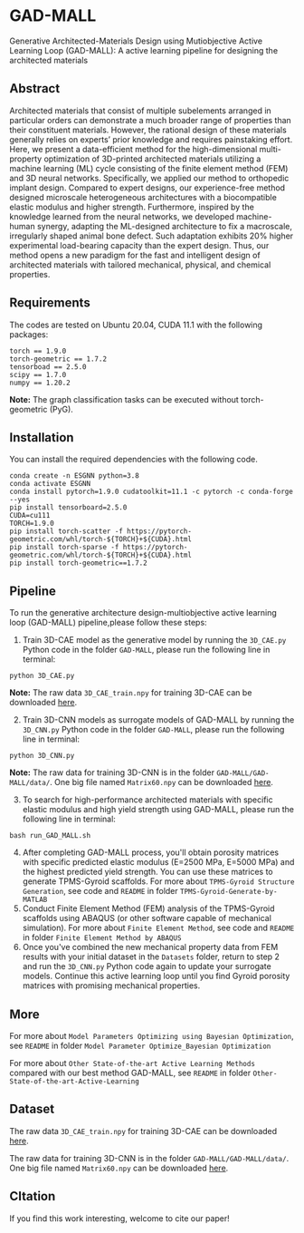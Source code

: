 # GAD-MALL
Generative Architected-Materials Design using Mutiobjective Active Learning Loop (GAD-MALL): A active learning pipeline for designing the architected materials

## Abstract

Architected materials that consist of multiple subelements arranged in particular orders can demonstrate a much broader range of properties than their constituent materials. However, the rational design of these materials generally relies on experts’ prior knowledge and requires painstaking effort. Here, we present a data-efficient method for the high-dimensional multi-property optimization of 3D-printed architected materials utilizing a machine learning (ML) cycle consisting of the finite element method (FEM) and 3D neural networks. Specifically, we applied our method to orthopedic implant design. Compared to expert designs, our experience-free method designed microscale heterogeneous architectures with a biocompatible elastic modulus and higher strength. Furthermore, inspired by the knowledge learned from the neural networks, we developed machine-human synergy, adapting the ML-designed architecture to fix a macroscale, irregularly shaped animal bone defect. Such adaptation exhibits 20% higher experimental load-bearing capacity than the expert design. Thus, our method opens a new paradigm for the fast and intelligent design of architected materials with tailored mechanical, physical, and chemical properties.

## Requirements

The codes are tested on Ubuntu 20.04, CUDA 11.1 with the following packages:

```shell
torch == 1.9.0
torch-geometric == 1.7.2
tensorboad == 2.5.0
scipy == 1.7.0
numpy == 1.20.2
```

**Note:** The graph classification tasks can be executed without torch-geometric (PyG). 

## Installation

You can install the required dependencies with the following code.

```shell
conda create -n ESGNN python=3.8
conda activate ESGNN
conda install pytorch=1.9.0 cudatoolkit=11.1 -c pytorch -c conda-forge --yes
pip install tensorboard=2.5.0
CUDA=cu111
TORCH=1.9.0
pip install torch-scatter -f https://pytorch-geometric.com/whl/torch-${TORCH}+${CUDA}.html 
pip install torch-sparse -f https://pytorch-geometric.com/whl/torch-${TORCH}+${CUDA}.html 
pip install torch-geometric==1.7.2 
```

## Pipeline

To run the generative architecture design-multiobjective active learning loop (GAD-MALL) pipeline,please follow these steps:

1. Train 3D-CAE model as the generative model by running the `3D_CAE.py` Python code in the folder `GAD-MALL`, please run the following line in terminal:

```shell
python 3D_CAE.py
```

**Note:** The raw data `3D_CAE_train.npy` for training 3D-CAE can be downloaded [here](https://drive.google.com/file/d/1BfmD4bsPS2hG5zm7XGLHc8lpUN_WqhgV/view?usp=share_link).

2. Train 3D-CNN models as surrogate models of GAD-MALL by running the `3D_CNN.py` Python code in the folder `GAD-MALL`, please run the following line in terminal:

```shell
python 3D_CNN.py
```
**Note:** The raw data for training 3D-CNN is in the folder `GAD-MALL/GAD-MALL/data/`. One big file named `Matrix60.npy` can be downloaded [here](https://drive.google.com/file/d/1VRH4X_mACxM82HoaplwV0ThaDiN3iPXm/view?usp=share_link).

3. To search for high-performance architected materials with specific elastic modulus and high yield strength using GAD-MALL, please run the following line in terminal:

```shell
bash run_GAD_MALL.sh
```
4. After completing GAD-MALL process, you'll obtain porosity matrices with specific predicted elastic modulus (E=2500 MPa, E=5000 MPa) and the highest predicted yield strength. You can use these matrices to generate TPMS-Gyroid scaffolds. For more about `TPMS-Gyroid Structure Generation`, see code and `README` in folder `TPMS-Gyroid-Generate-by-MATLAB`
5. Conduct Finite Element Method (FEM) analysis of the TPMS-Gyroid scaffolds using ABAQUS (or other software capable of mechanical simulation). For more about `Finite Element Method`, see code and `README` in folder `Finite Element Method by ABAQUS`
6. Once you've combined the new mechanical property data from FEM results with your initial dataset in the `Datasets` folder, return to step 2 and run the `3D_CNN.py` Python code again to update your surrogate models. Continue this active learning loop until you find Gyroid porosity matrices with promising mechanical properties.

## More

For more about `Model Parameters Optimizing using Bayesian Optimization`, see `README` in folder `Model Parameter Optimize_Bayesian Optimization`

For more about `Other State-of-the-art Active Learning Methods` compared with our best method GAD-MALL, see `README` in folder `Other-State-of-the-art-Active-Learning`


## Dataset

The raw data `3D_CAE_train.npy` for training 3D-CAE can be downloaded [here](https://drive.google.com/file/d/1BfmD4bsPS2hG5zm7XGLHc8lpUN_WqhgV/view?usp=share_link).

The raw data for training 3D-CNN is in the folder `GAD-MALL/GAD-MALL/data/`. One big file named `Matrix60.npy` can be downloaded [here](https://drive.google.com/file/d/1VRH4X_mACxM82HoaplwV0ThaDiN3iPXm/view?usp=share_link).

## CItation

If you find this work interesting, welcome to cite our paper!

```

```
